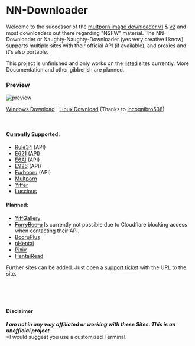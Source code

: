 # NN-Downloader

Welcome to the successor of the [multporn image downloader v1][2] & [v2][1] and most downloaders out there regarding "NSFW" material. The NN-Downloader or Naughty-Naughty-Downloader (yes very creative I know) supports multiple sites with their official API (if available), and proxies and it's also portable.

This project is unfinished and only works on the [listed][13] sites currently. More Documentation and other gibberish are planned.

### Preview
![preview](https://github.com/Official-Husko/NN-Downloader/blob/dev/preview/preview.gif)

[Windows Download][14] | [Linux Download][21] (Thanks to [incognibro538](https://github.com/incognibro538))

<br />

#### Currently Supported:
- [Rule34][3] (API)
- [E621][4] (API)
- [E6AI][22] (API)
- [E926][5] (API)
- [Furbooru][6] (API)
- [Multporn][7]
- [Yiffer][8]
- [Luscious][16]

#### Planned:
- [YiffGallery][9]
- ~~[FurryBooru][10]~~ Is currently not possible due to Cloudflare blocking access when contacting their API.
- [BooruPlus][11]
- [nHentai][15]
- [Pixiv][17]
- [HentaiRead][18]

[1]:https://github.com/Official-Husko/multporn-image-downloader-v2
[2]:https://github.com/Official-Husko/multporn-image-downloader
[3]:https://rule34.xxx
[4]:https://e621.net/
[5]:https://e926.net/
[6]:https://furbooru.org/
[7]:https://multporn.net/
[8]:https://yiffer.xyz/
[9]:https://theyiffgallery.com/
[10]:https://furry.booru.org/
[11]:https://github.com/Official-Husko/NN-Downloader/issues
[12]:https://booru.plus/
[13]:https://github.com/Official-Husko/NN-Downloader#currently-supported=
[14]:https://github.com/Official-Husko/NN-Downloader/releases/latest/download/NN-Downloader.exe
[15]:https://nhentai.net/
[16]:https://luscious.net/
[17]:https://www.pixiv.net/
[18]:https://hentairead.com/
[19]:https://rule34.art/
[20]:https://2.multporn.net/
[21]:https://codeload.github.com/Official-Husko/NN-Downloader/zip/refs/heads/master
[22]:https://e6ai.net/

Further sites can be added. Just open a [support ticket][11] with the URL to the site.

<br />
<br />
<br />

#### Disclaimer  
***I am not in any way affiliated or working with these Sites. This is an unofficial project.***  
*I would suggest you use a customized Terminal.


[//]: # (Ingore These Lines Below)
[//]: # (Including mirror [rule34.art][19] & [2.multporn.net][20])

